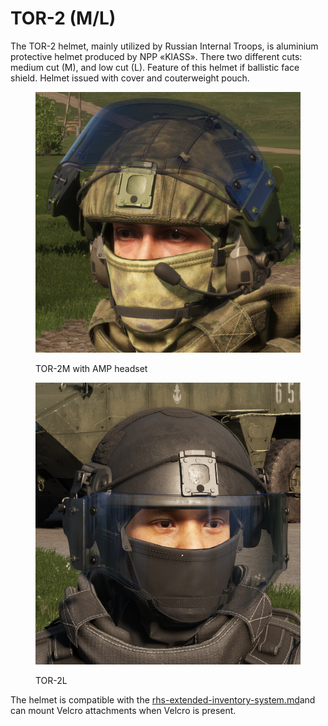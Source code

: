 # TOR-2 (M/L)

The TOR-2 helmet, mainly utilized by Russian Internal Troops, is aluminium protective helmet produced by NPP «KlASS». There two different cuts: medium cut (M), and low cut (L). Feature of this helmet if ballistic face shield. Helmet issued with cover and couterweight pouch.



<figure><img src="../../../../../.gitbook/assets/image (187).png" alt=""><figcaption><p>TOR-2M with AMP headset</p></figcaption></figure>

<figure><img src="../../../../../.gitbook/assets/image (186).png" alt=""><figcaption><p>TOR-2L</p></figcaption></figure>

The helmet is compatible with the [rhs-extended-inventory-system.md](../../../general-systems/rhs-extended-inventory-system.md "mention")and can mount Velcro attachments when Velcro is present.&#x20;
